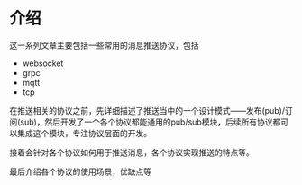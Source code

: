 # 介绍
这一系列文章主要包括一些常用的消息推送协议，包括

- websocket
- grpc
- mqtt
- tcp 

在推送相关的协议之前，先详细描述了推送当中的一个设计模式——发布(pub)/订阅(sub)，然后开发了一个各个协议都能通用的pub/sub模块，后续所有协议都可以集成这个模块，专注协议层面的开发。

接着会针对各个协议如何用于推送消息，各个协议实现推送的特点等。

最后介绍各个协议的使用场景，优缺点等

